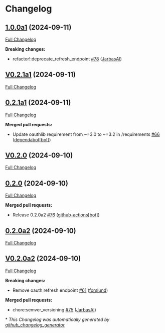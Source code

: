 # Changelog

## [1.0.0a1](https://github.com/OpenVoiceOS/ovos-backend-client/tree/1.0.0a1) (2024-09-11)

[Full Changelog](https://github.com/OpenVoiceOS/ovos-backend-client/compare/V0.2.1a1...1.0.0a1)

**Breaking changes:**

- refactor!:deprecate\_refresh\_endpoint [\#78](https://github.com/OpenVoiceOS/ovos-backend-client/pull/78) ([JarbasAl](https://github.com/JarbasAl))

## [V0.2.1a1](https://github.com/OpenVoiceOS/ovos-backend-client/tree/V0.2.1a1) (2024-09-11)

[Full Changelog](https://github.com/OpenVoiceOS/ovos-backend-client/compare/0.2.1a1...V0.2.1a1)

## [0.2.1a1](https://github.com/OpenVoiceOS/ovos-backend-client/tree/0.2.1a1) (2024-09-11)

[Full Changelog](https://github.com/OpenVoiceOS/ovos-backend-client/compare/V0.2.0...0.2.1a1)

**Merged pull requests:**

- Update oauthlib requirement from ~=3.0 to ~=3.2 in /requirements [\#66](https://github.com/OpenVoiceOS/ovos-backend-client/pull/66) ([dependabot[bot]](https://github.com/apps/dependabot))

## [V0.2.0](https://github.com/OpenVoiceOS/ovos-backend-client/tree/V0.2.0) (2024-09-10)

[Full Changelog](https://github.com/OpenVoiceOS/ovos-backend-client/compare/0.2.0...V0.2.0)

## [0.2.0](https://github.com/OpenVoiceOS/ovos-backend-client/tree/0.2.0) (2024-09-10)

[Full Changelog](https://github.com/OpenVoiceOS/ovos-backend-client/compare/0.2.0a2...0.2.0)

**Merged pull requests:**

- Release 0.2.0a2 [\#76](https://github.com/OpenVoiceOS/ovos-backend-client/pull/76) ([github-actions[bot]](https://github.com/apps/github-actions))

## [0.2.0a2](https://github.com/OpenVoiceOS/ovos-backend-client/tree/0.2.0a2) (2024-09-10)

[Full Changelog](https://github.com/OpenVoiceOS/ovos-backend-client/compare/V0.2.0a2...0.2.0a2)

## [V0.2.0a2](https://github.com/OpenVoiceOS/ovos-backend-client/tree/V0.2.0a2) (2024-09-10)

[Full Changelog](https://github.com/OpenVoiceOS/ovos-backend-client/compare/0.1.2...V0.2.0a2)

**Breaking changes:**

- Remove oauth refresh endpoint [\#61](https://github.com/OpenVoiceOS/ovos-backend-client/pull/61) ([forslund](https://github.com/forslund))

**Merged pull requests:**

- chore:semver\_versioning [\#75](https://github.com/OpenVoiceOS/ovos-backend-client/pull/75) ([JarbasAl](https://github.com/JarbasAl))



\* *This Changelog was automatically generated by [github_changelog_generator](https://github.com/github-changelog-generator/github-changelog-generator)*
